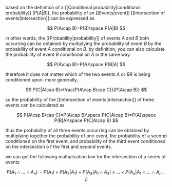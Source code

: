 based on the definition of a [[Conditional probability|conditional probability]] ($P(A|B)$), the probability of an [[Events|event]] [[Intersection of events|intersection]] can be expressed as

$$
P(A\cap B)=P(B)\space P(A|B)
$$

in other words, the [[Probability|probability]] of events $A$ and $B$ both occurring can be obtained by multiplying the probability of event $B$ by the probability of event $A$ conditional on $B$. by definition, you can also calculate the probability of event $B$ conditional on $A$ in the same way.

$$
P(A\cup B)=P(A)\space P(B|A)
$$

therefore it does not matter which of the two events $A$ or $BR$ is being conditioned upon. more generally,

$$
P(C|A\cap B)=\frac{P(A\cap B\cap C)}{P(A\cap B)}
$$

so the probability of the [[Intersection of events|intersection]] of three events can be calculated as 

$$
P(A\cap B\cap C)=P(A\cap B)\space P(C|A\cap B)=P(A)\space P(B|A)\space P(C|A\cap B)
$$

thus the probability of all three events occurring can be obtained by multiplying together the probability of one event, the probability of a second conditioned on the first event, and probability of the third event conditioned on the intersection o
f the first and second events.

we can get the following multiplication law for the intersection of a series of events

$$
P(A_1\cap\dots\cap A_n)=P(A_1)\times P(A_2|A_1)\times P(A_3|A_1\cap A_2)\times\dots\times P(A_n|A_1\cap\dots\cap A_{n-1})
$$

